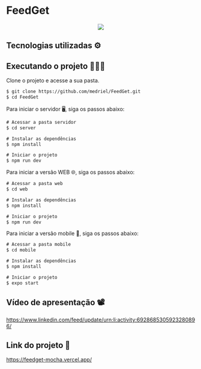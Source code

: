 # FeedGet

<div align="center">
<img heigth="180 em" src="https://user-images.githubusercontent.com/74268252/166290847-f27b34c2-4681-4513-bbfb-067e233ffaa9.png"/>
</div>

## Tecnologias utilizadas ⚙️

## Executando o projeto 👨🏻‍💻

Clone o projeto e acesse a sua pasta.

```cl
$ git clone https://github.com/medriel/FeedGet.git
$ cd FeedGet
```
Para iniciar o servidor 🖥️, siga os passos abaixo:

```cl
# Acessar a pasta servidor
$ cd server

# Instalar as dependências
$ npm install

# Iniciar o projeto
$ npm run dev
```

Para iniciar a versão WEB 🌐, siga os passos abaixo:

```cl
# Acessar a pasta web
$ cd web

# Instalar as dependências
$ npm install

# Iniciar o projeto
$ npm run dev
```

Para iniciar a versão mobile 📱, siga os passos abaixo:

```cl
# Acessar a pasta mobile
$ cd mobile

# Instalar as dependências
$ npm install

# Iniciar o projeto
$ expo start
```

## Vídeo de apresentação 📽️
https://www.linkedin.com/feed/update/urn:li:activity:6928685305923280896/

## Link do projeto 🔗
https://feedget-mocha.vercel.app/
